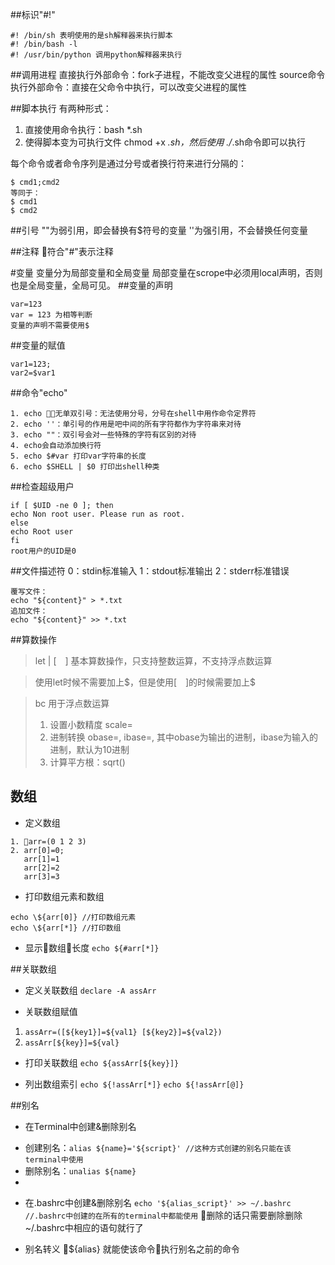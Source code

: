##标识"#!"
```
#! /bin/sh 表明使用的是sh解释器来执行脚本
#! /bin/bash -l
#! /usr/bin/python 调用python解释器来执行
```
##调用进程
直接执行外部命令：fork子进程，不能改变父进程的属性
source命令执行外部命令：直接在父命令中执行，可以改变父进程的属性

##脚本执行
有两种形式：
1. 直接使用命令执行：bash *.sh
2. 使得脚本变为可执行文件 chmod +x *.sh，然后使用 ./*.sh命令即可以执行

每个命令或者命令序列是通过分号或者换行符来进行分隔的：
```
$ cmd1;cmd2
等同于：
$ cmd1
$ cmd2
```

##引号
""为弱引用，即会替换有$符号的变量
''为强引用，不会替换任何变量

##注释
符合"#"表示注释

#变量
变量分为局部变量和全局变量
局部变量在scrope中必须用local声明，否则也是全局变量，全局可见。
##变量的声明
```
var=123
var = 123 为相等判断
变量的声明不需要使用$
```

##变量的赋值
```
var1=123;
var2=$var1
```

##命令"echo"
```
1. echo 无单双引号：无法使用分号，分号在shell中用作命令定界符
2. echo ''：单引号的作用是吧中间的所有字符都作为字符串来对待
3. echo ""：双引号会对一些特殊的字符有区别的对待
4. echo会自动添加换行符
5. echo $#var 打印var字符串的长度
6. echo $SHELL | $0 打印出shell种类
```

##检查超级用户
```
if [ $UID -ne 0 ]; then
echo Non root user. Please run as root.
else
echo Root user
fi
root用户的UID是0
```

##文件描述符
0：stdin标准输入
1：stdout标准输出
2：stderr标准错误
```
覆写文件：
echo "${content}" > *.txt
追加文件：
echo "${content}" >> *.txt
```

##算数操作
> let | [　] 基本算数操作，只支持整数运算，不支持浮点数运算

> 使用let时候不需要加上\$，但是使用[　]的时候需要加上\$

> bc 用于浮点数运算
>1. 设置小数精度 scale=
>2. 进制转换 obase=, ibase=, 其中obase为输出的进制，ibase为输入的进制，默认为10进制
>3. 计算平方根：sqrt()


## 数组
* 定义数组
```
1. arr=(0 1 2 3)
2. arr[0]=0;
   arr[1]=1
   arr[2]=2
   arr[3]=3
```

* 打印数组元素和数组
```
echo \${arr[0]} //打印数组元素
echo \${arr[*]} //打印数组
```

* 显示数组长度
`echo ${#arr[*]}`

##关联数组
* 定义关联数组
`declare -A assArr`

* 关联数组赋值
1. `assArr=([${key1}]=${val1} [${key2}]=${val2})`
2. `assArr[${key}]=${val}`

* 打印关联数组
`echo ${assArr[${key}]}`

* 列出数组索引
`echo ${!assArr[*]}`
`echo ${!assArr[@]}`

##别名
* 在Terminal中创建&删除别名
- 创建别名：`alias ${name}='${script}' //这种方式创建的别名只能在该terminal中使用`
- 删除别名：`unalias ${name}`
- 
* 在.bashrc中创建&删除别名
`echo '${alias_script}' >> ~/.bashrc //.bashrc中创建的在所有的terminal中都能使用`
删除的话只需要删除删除~/.bashrc中相应的语句就行了

* 别名转义
\${alias} 就能使该命令执行别名之前的命令